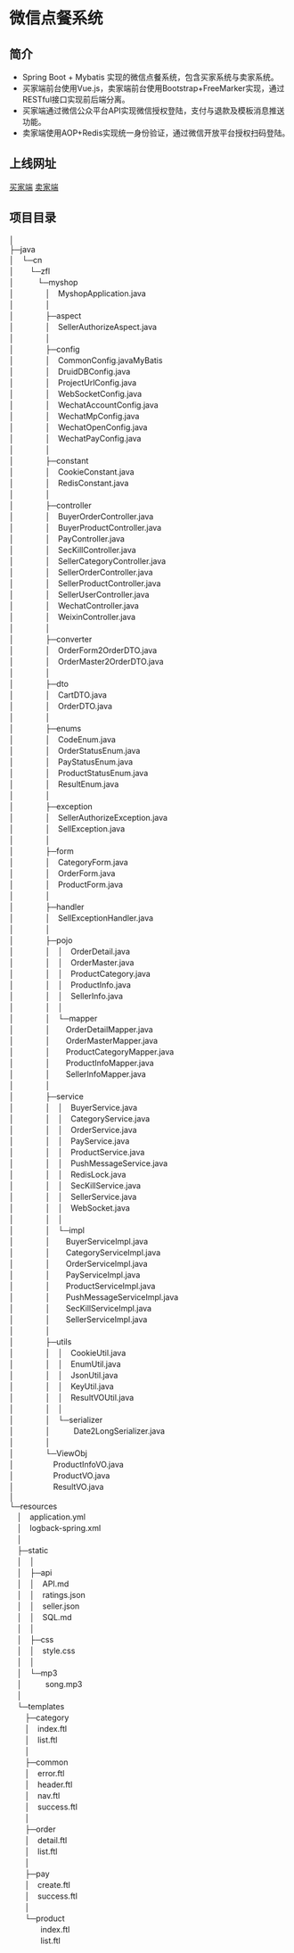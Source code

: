 # 微信点餐系统
## 简介
- Spring Boot + Mybatis 实现的微信点餐系统，包含买家系统与卖家系统。  
- 买家端前台使用Vue.js，卖家端前台使用Bootstrap+FreeMarker实现，通过RESTful接口实现前后端分离。  
- 买家端通过微信公众平台API实现微信授权登陆，支付与退款及模板消息推送功能。
- 卖家端使用AOP+Redis实现统一身份验证，通过微信开放平台授权扫码登陆。
## 上线网址
[买家端](http://zhangfanglong.cn/)
[卖家端](http://zhangfanglong.cn/sell/seller/order/list)
## 项目目录
│      
├─java   
│　└─cn   
│　　└─zfl   
│　　　└─myshop   
│　　　　│　MyshopApplication.java   
│　　　　│    
│　　　　├─aspect   
│　　　　│　SellerAuthorizeAspect.java　   
│　　　　│         
│　　　　├─config   
│　　　　│　CommonConfig.javaMyBatis  
│　　　　│　DruidDBConfig.java　  
│　　　　│　ProjectUrlConfig.java  
│　　　　│　WebSocketConfig.java  
│　　　　│　WechatAccountConfig.java   
│　　　　│　WechatMpConfig.java  
│　　　　│　WechatOpenConfig.java  
│　　　　│　WechatPayConfig.java  
│　　　　│  
│　　　　├─constant  
│　　　　│　CookieConstant.java  
│　　　　│　RedisConstant.java  
│　　　　│  
│　　　　├─controller  
│　　　　│　BuyerOrderController.java  
│　　　　│　BuyerProductController.java  
│　　　　│　PayController.java  
│　　　　│　SecKillController.java  
│　　　　│　SellerCategoryController.java  
│　　　　│　SellerOrderController.java  
│　　　　│　SellerProductController.java  
│　　　　│　SellerUserController.java  
│　　　　│　WechatController.java  
│　　　　│　WeixinController.java  
│　　　　│  
│　　　　├─converter  
│　　　　│　OrderForm2OrderDTO.java  
│　　　　│　OrderMaster2OrderDTO.java  
│　　　　│  
│　　　　├─dto  
│　　　　│　CartDTO.java  
│　　　　│　OrderDTO.java  
│　　　　│  
│　　　　├─enums  
│　　　　│　CodeEnum.java  
│　　　　│　OrderStatusEnum.java  
│　　　　│　PayStatusEnum.java  
│　　　　│　ProductStatusEnum.java  
│　　　　│　ResultEnum.java  
│　　　　│  
│　　　　├─exception  
│　　　　│　SellerAuthorizeException.java  
│　　　　│　SellException.java  
│　　　　│  
│　　　　├─form  
│　　　　│　CategoryForm.java  
│　　　　│　OrderForm.java  
│　　　　│　ProductForm.java  
│　　　　│  
│　　　　├─handler  
│　　　　│　SellExceptionHandler.java  
│　　　　│  
│　　　　├─pojo  
│　　　　│　│　OrderDetail.java  
│　　　　│　│　OrderMaster.java  
│　　　　│　│　ProductCategory.java  
│　　　　│　│　ProductInfo.java  
│　　　　│　│　SellerInfo.java  
│　　　　│　│  
│　　　　│　└─mapper  
│　　　　│　　OrderDetailMapper.java  
│　　　　│　　OrderMasterMapper.java  
│　　　　│　　ProductCategoryMapper.java  
│　　　　│　　ProductInfoMapper.java  
│　　　　│　　SellerInfoMapper.java  
│　　　　│  
│　　　　├─service  
│　　　　│　│　BuyerService.java  
│　　　　│　│　CategoryService.java  
│　　　　│　│　OrderService.java  
│　　　　│　│　PayService.java  
│　　　　│　│　ProductService.java  
│　　　　│　│　PushMessageService.java  
│　　　　│　│　RedisLock.java  
│　　　　│　│　SecKillService.java  
│　　　　│　│　SellerService.java  
│　　　　│　│　WebSocket.java  
│　　　　│　│  
│　　　　│　└─impl  
│　　　　│　　BuyerServiceImpl.java  
│　　　　│　　CategoryServiceImpl.java  
│　　　　│　　OrderServiceImpl.java  
│　　　　│　　PayServiceImpl.java  
│　　　　│　　ProductServiceImpl.java  
│　　　　│　　PushMessageServiceImpl.java  
│　　　　│　　SecKillServiceImpl.java  
│　　　　│　　SellerServiceImpl.java  
│　　　　│  
│　　　　├─utils  
│　　　　│　│　CookieUtil.java  
│　　　　│　│　EnumUtil.java  
│　　　　│　│　JsonUtil.java  
│　　　　│　│　KeyUtil.java  
│　　　　│　│　ResultVOUtil.java  
│　　　　│　│  
│　　　　│　└─serializer  
│　　　　│　　　Date2LongSerializer.java  
│　　　　│  
│　　　　└─ViewObj  
│　　　　　ProductInfoVO.java  
│　　　　　ProductVO.java  
│　　　　　ResultVO.java  
│  
└─resources  
　│　application.yml  
　│　logback-spring.xml  
　│    
　├─static　  
　│　│  
　│　├─api  
　│　│　API.md  
　│　│　ratings.json  
　│　│　seller.json  
　│　│　SQL.md  
　│　│  
　│　├─css  
　│　│　style.css  
　│　│  
　│　└─mp3  
　│　　　song.mp3  
　│  
　└─templates  
　　├─category  
　　│　index.ftl  
　　│　list.ftl  
　　│  
　　├─common  
　　│　error.ftl  
　　│　header.ftl  
　　│　nav.ftl  
　　│　success.ftl  
　　│  
　　├─order  
　　│　detail.ftl  
　　│　list.ftl  
　　│  
　　├─pay  
　　│　create.ftl  
　　│　success.ftl  
　　│  
　　└─product  
　　　　index.ftl  
　　　　list.ftl  
